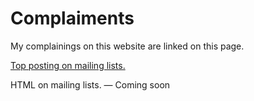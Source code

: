 Complaiments
============

My complainings on this website are linked on this page.

[Top posting on mailing lists.](http://mkaysi.github.com/top-posting.html)

HTML on mailing lists. — Coming soon
